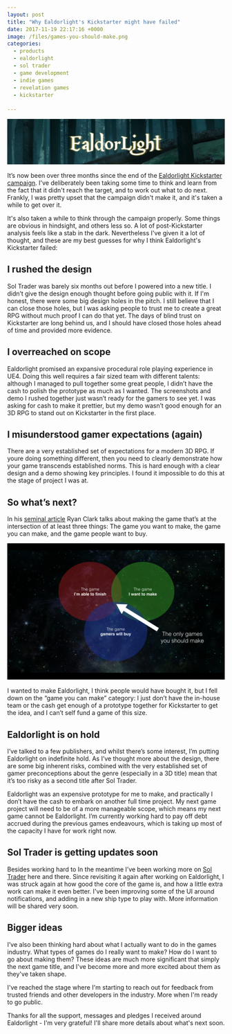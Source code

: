 ```yaml
---
layout: post
title: "Why Ealdorlight's Kickstarter might have failed"
date: 2017-11-19 22:17:16 +0000
image: /files/games-you-should-make.png
categories:
  - products
  - ealdorlight
  - sol trader
  - game development
  - indie games
  - revelation games
  - kickstarter

---
```


![Ealdorlight Banner](/files/el-banner.jpg)

It’s now been over three months since the end of the [Ealdorlight Kickstarter campaign](https://www.kickstarter.com/projects/chrismdp/ealdorlight). I've deliberately been taking some time to think and learn from the fact that it didn't reach the target, and to work out what to do next. Frankly, I was pretty upset that the campaign didn't make it, and it's taken a while to get over it.

It's also taken a while to think through the campaign properly. Some things are obvious in hindsight, and others less so. A lot of post-Kickstarter analysis feels like a stab in the dark. Nevertheless I've given it a lot of thought, and these are my best guesses for why I think Ealdorlight's Kickstarter failed:

## I rushed the design

Sol Trader was barely six months out before I powered into a new title. I didn’t give the design enough thought before going public with it. If I'm honest, there were some big design holes in the pitch. I still believe that I can close those holes, but I was asking people to trust me to create a great RPG without much proof I can do that yet. The days of blind trust on Kickstarter are long behind us, and I should have closed those holes ahead of time and provided more evidence.

## I overreached on scope

Ealdorlight promised an expansive procedural role playing experience in UE4. Doing this well requires a fair sized team with different talents: although I managed to pull together some great people, I didn’t have the cash to polish the prototype as much as I wanted. The screenshots and demo I rushed together just wasn’t ready for the gamers to see yet. I was asking for cash to make it prettier, but my demo wasn’t good enough for an 3D RPG to stand out on Kickstarter in the first place.

## I misunderstood gamer expectations (again)

There are a very established set of expectations for a modern 3D RPG. If youre doing something different, then you need to clearly demonstrate how your game transcends established norms. This is hard enough with a clear design and a demo showing key principles. I found it impossible to do this at the stage of project I was at.

## So what’s next?

In his [seminal article](https://www.gamasutra.com/blogs/RyanClark/20150917/253842/What_Makes_an_Indie_Hit_How_to_Choose_the_Right_Design.php) Ryan Clark talks about making the game that’s at the intersection of at least three things: The game you want to make, the game you can make, and the game people want to buy.

![Games you should make](/files/games-you-should-make.png)

I wanted to make Ealdorlight, I think people would have bought it, but I fell down on the “game you can make” category: I just don’t have the in-house team or the cash get enough of a prototype together for Kickstarter to get the idea, and I can’t self fund a game of this size.

## Ealdorlight is on hold

I’ve talked to a few publishers, and whilst there’s some interest, I’m putting Ealdorlight on indefinite hold. As I’ve thought more about the design, there are some big inherent risks, combined with the very established set of gamer preconceptions about the genre (especially in a 3D title) mean that it’s too risky as a second title after Sol Trader.

Ealdorlight was an expensive prototype for me to make, and practically I don’t have the cash to embark on another full time project. My next game project will need to be of a more manageable scope, which means my next game cannot be Ealdorlight. I’m currently working hard to pay off debt accrued during the previous games endeavours, which is taking up most of the capacity I have for work right now.

## Sol Trader is getting updates soon

Besides working hard to In the meantime I’ve been working more on [Sol Trader](http://soltrader.net) here and there. Since revisiting it again after working on Ealdorlight, I was struck again at how good the core of the game is, and how a little extra work can make it even better. I've been improving some of the UI around notifications, and adding in a new ship type to play with. More information will be shared very soon.

## Bigger ideas

I’ve also been thinking hard about what I actually want to do in the games industry. What types of games do I really want to make? How do I want to go about making them? These ideas are much more significant that simply the next game title, and I've become more and more excited about them as they've taken shape.

I've reached the stage where I'm starting to reach out for feedback from trusted friends and other developers in the industry. More when I'm ready to go public.

Thanks for all the support, messages and pledges I received around Ealdorlight - I'm very grateful! I'll share more details about what's next soon.

